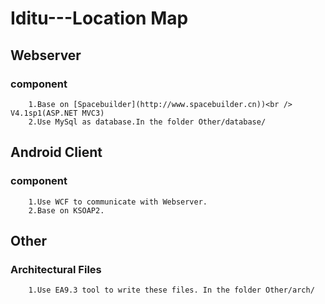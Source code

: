 Iditu---Location Map
===================================

Webserver
-----------------------------------
### component
		1.Base on [Spacebuilder](http://www.spacebuilder.cn))<br /> V4.1sp1(ASP.NET MVC3)
		2.Use MySql as database.In the folder Other/database/


Android Client
-----------------------------------
### component
		1.Use WCF to communicate with Webserver.
		2.Base on KSOAP2.
		
Other
-----------------------------------
### Architectural Files
		1.Use EA9.3 tool to write these files. In the folder Other/arch/